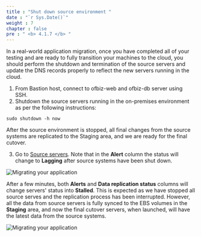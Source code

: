 ```yaml
---
title : "Shut down source environment "
date : "`r Sys.Date()`"
weight : 7
chapter : false
pre : " <b> 4.1.7 </b> "
---
```


In a real-world application migration, once you have completed all of your testing and are ready to fully transition your machines to the cloud, you should perform the shutdown and termination of the source servers and update the DNS records properly to reflect the new servers running in the cloud.

1. From Bastion host,  connect to ofbiz-web and ofbiz-db server using SSH.
2. Shutdown the source servers running in the on-premises environment as per the following instructions:
```
sudo shutdown -h now
```
After the source environment is stopped, all final changes from the source systems are replicated to the Staging area, and we are ready for the final cutover.

3. Go to [Source servers](https://us-west-2.console.aws.amazon.com/mgn/home?region=us-west-2#/sourceServers). Note that in the **Alert** column the status will change to **Lagging** after source systems have been shut down.

![Migrating your application](/images/4.migrateinfra/4.1migrateapp/4.1.7shutdown/4.1.7.1shutdown.png?width=90pc)

After a few minutes, both **Alerts** and **Data replication status** columns will change servers' status into **Stalled**. This is expected as we have stopped all source serves and the replication process has been interrupted. However, all the data from source servers is fully synced to the EBS volumes in the **Staging** area, and now the final cutover servers, when launched, will have the latest data from the source systems.

![Migrating your application](/images/4.migrateinfra/4.1migrateapp/4.1.7shutdown/4.1.7.2shutdown.png?width=90pc)